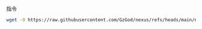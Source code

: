 指令
   ```bash
wget -O https://raw.githubusercontent.com/GzGod/nexus/refs/heads/main/nexus.sh
   ```
